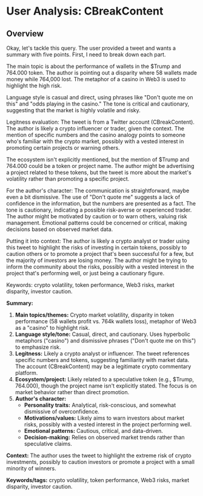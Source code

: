 # User Analysis: CBreakContent

## Overview

<think>
Okay, let's tackle this query. The user provided a tweet and wants a summary with five points. First, I need to break down each part.

The main topic is about the performance of wallets in the $Trump and 764.000 token. The author is pointing out a disparity where 58 wallets made money while 764,000 lost. The metaphor of a casino in Web3 is used to highlight the high risk. 

Language style is casual and direct, using phrases like "Don't quote me on this" and "odds playing in the casino." The tone is critical and cautionary, suggesting that the market is highly volatile and risky.

Legitness evaluation: The tweet is from a Twitter account (CBreakContent). The author is likely a crypto influencer or trader, given the context. The mention of specific numbers and the casino analogy points to someone who's familiar with the crypto market, possibly with a vested interest in promoting certain projects or warning others.

The ecosystem isn't explicitly mentioned, but the mention of $Trump and 764.000 could be a token or project name. The author might be advertising a project related to these tokens, but the tweet is more about the market's volatility rather than promoting a specific project.

For the author's character: The communication is straightforward, maybe even a bit dismissive. The use of "Don't quote me" suggests a lack of confidence in the information, but the numbers are presented as a fact. The tone is cautionary, indicating a possible risk-averse or experienced trader. The author might be motivated by caution or to warn others, valuing risk management. Emotional patterns could be concerned or critical, making decisions based on observed market data.

Putting it into context: The author is likely a crypto analyst or trader using this tweet to highlight the risks of investing in certain tokens, possibly to caution others or to promote a project that's been successful for a few, but the majority of investors are losing money. The author might be trying to inform the community about the risks, possibly with a vested interest in the project that's performing well, or just being a cautionary figure.

Keywords: crypto volatility, token performance, Web3 risks, market disparity, investor caution.
</think>

**Summary:**  
1. **Main topics/themes:** Crypto market volatility, disparity in token performance (58 wallets profit vs. 764k wallets loss), metaphor of Web3 as a "casino" to highlight risk.  
2. **Language style/tone:** Casual, direct, and cautionary. Uses hyperbolic metaphors ("casino") and dismissive phrases ("Don't quote me on this") to emphasize risk.  
3. **Legitness:** Likely a crypto analyst or influencer. The tweet references specific numbers and tokens, suggesting familiarity with market data. The account (CBreakContent) may be a legitimate crypto commentary platform.  
4. **Ecosystem/project:** Likely related to a speculative token (e.g., $Trump, 764.000), though the project name isn't explicitly stated. The focus is on market behavior rather than direct promotion.  
5. **Author's character:**  
   - **Personality traits:** Analytical, risk-conscious, and somewhat dismissive of overconfidence.  
   - **Motivations/values:** Likely aims to warn investors about market risks, possibly with a vested interest in the project performing well.  
   - **Emotional patterns:** Cautious, critical, and data-driven.  
   - **Decision-making:** Relies on observed market trends rather than speculative claims.  

**Context:** The author uses the tweet to highlight the extreme risk of crypto investments, possibly to caution investors or promote a project with a small minority of winners.  

**Keywords/tags:** crypto volatility, token performance, Web3 risks, market disparity, investor caution.